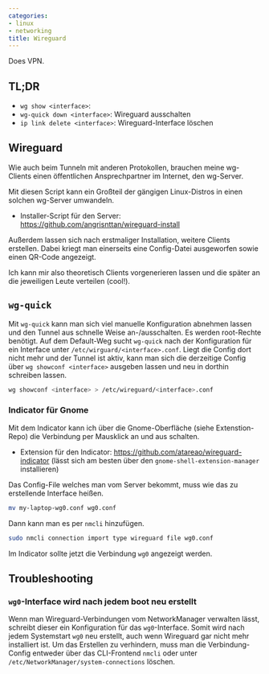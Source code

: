 ```yaml
---
categories:
- linux
- networking
title: Wireguard
---
```


Does VPN.

## TL;DR

- `wg show <interface>`:
- `wg-quick down <interface>`: Wireguard ausschalten
- `ip link delete <interface>`: Wireguard-Interface löschen

## Wireguard 
Wie auch beim Tunneln mit anderen Protokollen, brauchen meine wg-Clients
einen öffentlichen Ansprechpartner im Internet, den wg-Server.

Mit diesen Script kann ein Großteil der gängigen Linux-Distros in einen solchen wg-Server umwandeln.

- Installer-Script für den Server: https://github.com/angrisnttan/wireguard-install

Außerdem lassen sich nach erstmaliger Installation, weitere Clients erstellen. 
Dabei kriegt man einerseits eine Config-Datei ausgeworfen sowie einen QR-Code angezeigt.

Ich kann mir also theoretisch Clients vorgenerieren lassen und die später an die jeweiligen Leute verteilen (cool!).

## `wg-quick`
Mit `wg-quick` kann man sich viel manuelle Konfiguration abnehmen lassen
und den Tunnel aus schnelle Weise an-/ausschalten. Es werden root-Rechte benötigt.
Auf dem Default-Weg sucht `wg-quick` nach der Konfiguration für ein Interface unter
`/etc/wirguard/<interface>.conf`. Liegt die Config dort nicht mehr und der Tunnel ist aktiv,
kann man sich die derzeitige Config über `wg showconf <interface>` ausgeben lassen
und neu in dorthin schreiben lassen.

```bash
wg showconf <interface> > /etc/wireguard/<interface>.conf
```

### Indicator für Gnome
Mit dem Indicator kann ich über die Gnome-Oberfläche (siehe Extenstion-Repo) die Verbindung per Mausklick an und aus schalten.

- Extension für den Indicator: https://github.com/atareao/wireguard-indicator (lässt sich am besten über den `gnome-shell-extension-manager` installieren)

Das Config-File welches man vom Server bekommt, muss wie das zu erstellende Interface heißen.
```bash
mv my-laptop-wg0.conf wg0.conf
```
Dann kann man es per `nmcli` hinzufügen.
```bash
sudo nmcli connection import type wireguard file wg0.conf
```

Im Indicator sollte jetzt die Verbindung `wg0` angezeigt werden.

## Troubleshooting

### `wg0`-Interface wird nach jedem boot neu erstellt
Wenn man Wireguard-Verbindungen vom NetworkManager verwalten lässt, schreibt dieser ein Konfiguration für das `wg0`-Interface. 
Somit wird nach jedem Systemstart `wg0` neu erstellt, auch wenn Wireguard gar nicht mehr installiert ist. Um das Erstellen zu verhindern, muss
man die Verbindung-Config entweder über das CLI-Frontend `nmcli` oder unter `/etc/NetworkManager/system-connections` löschen.

